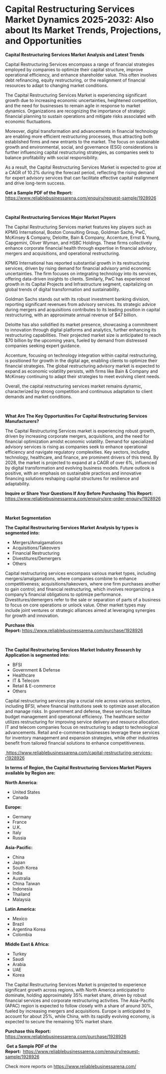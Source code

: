 <p><h1>Capital Restructuring Services Market Dynamics 2025-2032: Also about Its Market Trends, Projections, and Opportunities</h1></p><p><strong>Capital Restructuring Services Market Analysis and Latest Trends</strong></p>
<p><p>Capital Restructuring Services encompass a range of financial strategies employed by companies to optimize their capital structure, improve operational efficiency, and enhance shareholder value. This often involves debt refinancing, equity restructuring, or the realignment of financial resources to adapt to changing market conditions. </p><p>The Capital Restructuring Services Market is experiencing significant growth due to increasing economic uncertainties, heightened competition, and the need for businesses to remain agile in response to market dynamics. Organizations are recognizing the importance of strategic financial planning to sustain operations and mitigate risks associated with economic fluctuations. </p><p>Moreover, digital transformation and advancements in financial technology are enabling more efficient restructuring processes, thus attracting both established firms and new entrants to the market. The focus on sustainable growth and environmental, social, and governance (ESG) considerations is further influencing capital restructuring strategies, as companies seek to balance profitability with social responsibility. </p><p>As a result, the Capital Restructuring Services Market is expected to grow at a CAGR of 10.2% during the forecast period, reflecting the rising demand for expert advisory services that can facilitate effective capital realignment and drive long-term success.</p></p>
<p><strong>Get a Sample PDF of the Report:&nbsp;</strong> <a href="https://www.reliablebusinessarena.com/enquiry/request-sample/1928926?utm_campaign=3534&utm_medium=2&utm_source=Github&utm_content=ia&utm_term=29032025&utm_id=capital-restructuring-services">https://www.reliablebusinessarena.com/enquiry/request-sample/1928926</a></p>
<p>&nbsp;</p>
<p><strong>Capital Restructuring Services Major Market Players</strong></p>
<p><p>The Capital Restructuring Services market features key players such as KPMG International, Boston Consulting Group, Goldman Sachs, PwC, McKinsey & Company, Deloitte, Bain & Company, Accenture, Ernst & Young, Capgemini, Oliver Wyman, and HSBC Holdings. These firms collectively enhance corporate financial health through expertise in financial advisory, mergers and acquisitions, and operational restructuring.</p><p>KPMG International has reported substantial growth in its restructuring services, driven by rising demand for financial advisory amid economic uncertainties. The firm focuses on integrating technology into its services, offering data-driven insights to clients. Similarly, PwC has experienced growth in its Capital Projects and Infrastructure segment, capitalizing on global trends of digital transformation and sustainability.</p><p>Goldman Sachs stands out with its robust investment banking division, reporting significant revenues from advisory services. Its strategic advice during mergers and acquisitions contributes to its leading position in capital restructuring, with an approximate annual revenue of $47 billion. </p><p>Deloitte has also solidified its market presence, showcasing a commitment to innovation through digital platforms and analytics, further enhancing its restructuring capabilities. Their projected market size is anticipated to reach $70 billion by the upcoming years, fueled by demand from distressed companies seeking expert guidance.</p><p>Accenture, focusing on technology integration within capital restructuring, is positioned for growth in the digital age, enabling clients to optimize their financial strategies. The global restructuring advisory market is expected to expand as economic volatility persists, with firms like Bain & Company and McKinsey continuing to adapt their strategies to meet evolving client needs.</p><p>Overall, the capital restructuring services market remains dynamic, characterized by strong competition and continuous adaptation to client demands and market conditions.</p></p>
<p>&nbsp;</p>
<p><strong>What Are The Key Opportunities For Capital Restructuring Services Manufacturers?</strong></p>
<p><p>The Capital Restructuring Services market is experiencing robust growth, driven by increasing corporate mergers, acquisitions, and the need for financial optimization amidst economic volatility. Demand for specialized advisory services is rising as companies seek to enhance operational efficiency and navigate regulatory complexities. Key sectors, including technology, healthcare, and finance, are prominent drivers of this trend. By 2028, the market is projected to expand at a CAGR of over 6%, influenced by digital transformation and evolving business models. Future outlook is positive, with an emphasis on sustainable practices and innovative financing solutions reshaping capital structures for resilience and adaptability.</p></p>
<p><strong>Inquire or Share Your Questions If Any Before Purchasing This Report:</strong> <a href="https://www.reliablebusinessarena.com/enquiry/pre-order-enquiry/1928926?utm_campaign=3534&utm_medium=2&utm_source=Github&utm_content=ia&utm_term=29032025&utm_id=capital-restructuring-services">https://www.reliablebusinessarena.com/enquiry/pre-order-enquiry/1928926</a></p>
<p>&nbsp;</p>
<p><strong>Market Segmentation</strong></p>
<p><strong>The Capital Restructuring Services Market Analysis by types is segmented into:</strong></p>
<p><ul><li>Mergers/Amalgamations</li><li>Acquisitions/Takeovers</li><li>Financial Restructuring</li><li>Divestitures/Demergers</li><li>Others</li></ul></p>
<p><p>Capital restructuring services encompass various market types, including mergers/amalgamations, where companies combine to enhance competitiveness; acquisitions/takeovers, where one firm purchases another to gain control; and financial restructuring, which involves reorganizing a company’s financial obligations to optimize performance. Divestitures/demergers refer to the sale or separation of parts of a business to focus on core operations or unlock value. Other market types may include joint ventures or strategic alliances aimed at leveraging synergies for growth and innovation.</p></p>
<p><strong>Purchase this Report:&nbsp;</strong><a href="https://www.reliablebusinessarena.com/purchase/1928926?utm_campaign=3534&utm_medium=2&utm_source=Github&utm_content=ia&utm_term=29032025&utm_id=capital-restructuring-services">https://www.reliablebusinessarena.com/purchase/1928926</a></p>
<p>&nbsp;</p>
<p><strong>The Capital Restructuring Services Market Industry Research by Application is segmented into:</strong></p>
<p><ul><li>BFSI</li><li>Government & Defense</li><li>Healthcare</li><li>IT & Telecom</li><li>Retail & E-commerce</li><li>Others</li></ul></p>
<p><p>Capital restructuring services play a crucial role across various sectors, including BFSI, where financial institutions seek to optimize asset allocation and manage risks. In government and defense, these services facilitate budget management and operational efficiency. The healthcare sector utilizes restructuring for improving service delivery and resource allocation. IT and telecom companies focus on restructuring to adapt to technological advancements. Retail and e-commerce businesses leverage these services for inventory management and expansion strategies, while other industries benefit from tailored financial solutions to enhance competitiveness.</p></p>
<p><a href="https://www.reliablebusinessarena.com/capital-restructuring-services-r1928926?utm_campaign=3534&utm_medium=2&utm_source=Github&utm_content=ia&utm_term=29032025&utm_id=capital-restructuring-services">&nbsp;https://www.reliablebusinessarena.com/capital-restructuring-services-r1928926</a></p>
<p><strong>In terms of Region, the Capital Restructuring Services Market Players available by Region are:</strong></p>
<p>
    <p> <strong> North America: </strong>
        <ul>
            <li>United States</li>
            <li>Canada</li>
        </ul>
        </p> 
    <p> <strong> Europe: </strong>
        <ul>
            <li>Germany</li>
            <li>France</li>
            <li>U.K.</li>
            <li>Italy</li>
            <li>Russia</li>
        </ul>
        </p> 
    <p> <strong> Asia-Pacific: </strong>
        <ul>
            <li>China</li>
            <li>Japan</li>
            <li>South Korea</li>
            <li>India</li>
            <li>Australia</li>
            <li>China Taiwan</li>
            <li>Indonesia</li>
            <li>Thailand</li>
            <li>Malaysia</li>
        </ul>
        </p> 
    <p> <strong> Latin America: </strong>
        <ul>
            <li>Mexico</li>
            <li>Brazil</li>
            <li>Argentina Korea</li>
            <li>Colombia</li>
        </ul>
        </p> 
    <p> <strong> Middle East & Africa: </strong>
        <ul>
            <li>Turkey</li>
            <li>Saudi</li>
            <li>Arabia</li>
            <li>UAE</li>
            <li>Korea</li>
        </ul>
    </p>
    </p>
<p><p>The Capital Restructuring Services Market is projected to experience significant growth across regions, with North America anticipated to dominate, holding approximately 35% market share, driven by robust financial services and corporate restructuring activities. The Asia-Pacific (APAC) region is expected to follow closely with a share of around 30%, fueled by increasing mergers and acquisitions. Europe is anticipated to account for about 25%, while China, with its rapidly evolving economy, is expected to secure the remaining 10% market share.</p></p>
<p><strong>Purchase this Report: </strong><a href="https://www.reliablebusinessarena.com/purchase/1928926?utm_campaign=3534&utm_medium=2&utm_source=Github&utm_content=ia&utm_term=29032025&utm_id=capital-restructuring-services">https://www.reliablebusinessarena.com/purchase/1928926</a></p>
<p>&nbsp;<strong>Get a Sample PDF of the Report:&nbsp;&nbsp;</strong><a href="https://www.reliablebusinessarena.com/enquiry/request-sample/1928926?utm_campaign=3534&utm_medium=2&utm_source=Github&utm_content=ia&utm_term=29032025&utm_id=capital-restructuring-services">https://www.reliablebusinessarena.com/enquiry/request-sample/1928926</a></p>
<p><strong></strong></p>
<p>Check more reports on <a href="https://www.reliablebusinessarena.com/?utm_campaign=3534&utm_medium=2&utm_source=Github&utm_content=ia&utm_term=29032025&utm_id=capital-restructuring-services">https://www.reliablebusinessarena.com/</a></p>